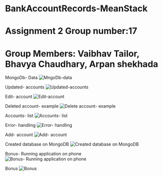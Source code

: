 # BankAccountRecords-MeanStack
# Assignment 2 Group number:17 
# Group Members: Vaibhav Tailor, Bhavya Chaudhary, Arpan shekhada

MongoDb- Data
![MngoDb-data](https://user-images.githubusercontent.com/97706544/173935373-7ee40342-47ed-4980-add8-840047548833.jpeg)


Updated- accounts
![Updated-accounts](https://user-images.githubusercontent.com/97706544/173935406-b3321fe3-1f9f-4225-8d4f-4f34d18ed8ff.jpeg)


Edit- account
![Edit-account](https://user-images.githubusercontent.com/97706544/173935425-ba9ca993-6397-4b85-95eb-de76fa0b0b81.jpeg)


Deleted account- example
![Delete account- example](https://user-images.githubusercontent.com/97706544/173935447-70c875c6-6abe-4fe4-92d8-c10e53fea0ab.jpeg)


Accounts- list
![Accounts- list](https://user-images.githubusercontent.com/97706544/173935466-691992cf-cc5d-41fe-9bb4-a773c843e2df.jpeg)


Error- handling
![Error- handling](https://user-images.githubusercontent.com/97706544/173935492-fdc49bab-6176-4929-89dc-d260c983f16c.jpeg)


Add- account
![Add- account](https://user-images.githubusercontent.com/97706544/173935511-3e29ab5e-0392-4c85-93dc-1b3c45ffba5c.jpeg)


Created database on MongoDB
![Created database on MongoDB](https://user-images.githubusercontent.com/97706544/173935539-bd3b02f2-3616-4da5-b908-66326f5eabd9.jpeg)


Bonus- Running application on phone
![Bonus- Running application on phone](https://user-images.githubusercontent.com/97706544/173935571-b0a94e22-684f-4363-a738-3f6f5176dea6.jpeg)


Bonus
![Bonus](https://user-images.githubusercontent.com/97706544/173935591-e6aae55c-3f29-4244-9632-953ba96ae471.jpeg)
